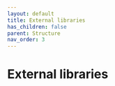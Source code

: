 ```yaml
---
layout: default
title: External libraries
has_children: false
parent: Structure
nav_order: 3
---
```


# External libraries
